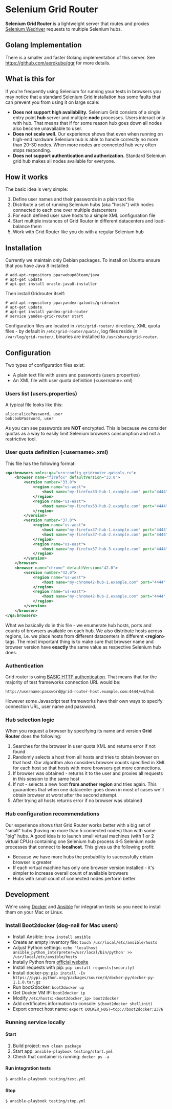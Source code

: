 # Selenium Grid Router

**Selenium Grid Router** is a lightweight server that routes and proxies [Selenium Wedriver](http://www.seleniumhq.org/projects/webdriver/) requests to multiple Selenium hubs.

## Golang Implementation
There is a smaller and faster Golang implementation of this server. See https://github.com/aerokube/ggr for more details.

## What is this for
If you're frequently using Selenium for running your tests in browsers you may notice that a standard [Selenium Grid](https://github.com/SeleniumHQ/selenium/wiki/Grid2) installation has some faults that can prevent you from using it on large scale:
* **Does not support high availability.** Selenium Grid consists of a single entry point **hub** server and multiple **node** processes. Users interact only with hub. That means that if for some reason hub goes down all nodes also become unavailable to user.
* **Does not scale well.** Our experience shows that even when running on high-end hardware Selenium hub is able to handle correctly no more than 20-30 nodes. When more nodes are connected hub very often stops responding.
* **Does not support authentication and authorization.** Standard Selenium grid hub makes all nodes available for everyone.

## How it works
The basic idea is very simple:

1. Define user names and their passwords in a plain text file
2. Distribute a set of running Selenium hubs (aka "hosts") with nodes connected to each one over multiple datacenters
3. For each defined user save hosts to a simple XML configuration file
4. Start multiple instances of Grid Router in different datacenters and load-balance them
5. Work with Grid Router like you do with a regular Selenium hub

## Installation

Currently we maintain only Debian packages. To install on Ubuntu ensure that you have Java 8 installed:
```
# add-apt-repository ppa:webupd8team/java
# apt-get update
# apt-get install oracle-java8-installer
```
Then install Gridrouter itself:
```
# add-apt-repository ppa:yandex-qatools/gridrouter
# apt-get update
# apt-get install yandex-grid-router
# service yandex-grid-router start
```
Configuration files are located in `/etc/grid-router/` directory, XML quota files - by default in `/etc/grid-router/quota/`, log files reside in `/var/log/grid-router/`, binaries are installed to `/usr/share/grid-router`.

## Configuration
Two types of configuration files exist:
* A plain text file with users and passwords (users.properties)
* An XML file with user quota definition (&lt;username&gt;.xml)

### Users list (users.properties)
A typical file looks like this:
```
alice:alicePassword, user
bob:bobPassword, user
```
As you can see passwords are **NOT** encrypted. This is because we consider quotas as a way to easily limit Selenium browsers consumption and not a restrictive tool.

### User quota definition (&lt;username&gt;.xml)
This file has the following format:
```xml
<qa:browsers xmlns:qa="urn:config.gridrouter.qatools.ru">
    <browser name="firefox" defaultVersion="33.0">
        <version number="33.0">
            <region name="us-west">
                <host name="my-firefox33-hub-1.example.com" port="4444" count="5"/>
            </region>
            <region name="us-east">
                <host name="my-firefox33-hub-2.example.com" port="4444" count="5"/>
            </region>
        </version>
        <version number="37.0">
            <region name="us-west">
                <host name="my-firefox37-hub-1.example.com" port="4444" count="3"/>
                <host name="my-firefox37-hub-2.example.com" port="4444" count="4"/>
            </region>
            <region name="us-east">
                <host name="my-firefox37-hub-3.example.com" port="4444" count="2"/>
            </region>
        </version>
    </browser>
    <browser name="chrome" defaultVersion="42.0">
        <version number="42.0">
            <region name="us-west">
                <host name="my-chrome42-hub-1.example.com" port="4444" count="10"/>
            </region>
            <region name="us-east">
                <host name="my-chrome42-hub-2.example.com" port="4444" count="10"/>
            </region>
        </version>
    </browser>
</qa:browsers>
```
What we basically do in this file - we enumerate hub hosts, ports and counts of browsers available on each hub. We also distribute hosts across regions, i.e. we place hosts from different datacenters in different **&lt;region&gt;** tags. The most important thing is to make sure that browser name and browser version have **exactly** the same value as respective Selenium hub does.

### Authentication
Grid router is using [BASIC HTTP authentication](https://en.wikipedia.org/wiki/Basic_access_authentication). That means that for the majority of test frameworks connection URL would be:
```
http://username:password@grid-router-host.example.com:4444/wd/hub
```
However some Javascript test frameworks have their own ways to specify connection URL, user name and password.

### Hub selection logic
When you request a browser by specifying its name and version **Grid Router** does the following:

1. Searches for the browser in user quota XML and returns error if not found
2. Randomly selects a host from all hosts and tries to obtain browser on that host. Our algorithm also considers browser counts specified in XML for each host so that hosts with more browsers get more connections.
3. If browser was obtained - returns it to the user and proxies all requests in this session to the same host
4. If not - selects a new host **from another region** and tries again. This guarantees that when one datacenter goes down in most of cases we'll obtain browser at worst after the second attempt.
5. After trying all hosts returns error if no browser was obtained

### Hub configuration recommendations
Our experience shows that Grid Router works better with a big set of "small" hubs (having no more than 5 connected nodes) than with some "big" hubs. A good idea is to launch small virtual machines (with 1 or 2 virtual CPUs) containing one Selenium hub process 4-5 Selenium node processes that connect to **localhost**. This gives us the following profit:
* Because we have more hubs the probability to successfully obtain browser is greater
* If each virtual machine has only one browser version installed - it's simpler to increase overall count of available browsers
* Hubs with small count of connected nodes perform better

## Development
We're using [Docker](https://www.docker.com/) and [Ansible](http://www.ansible.com/) for integration tests so you need to install them on your Mac or Linux.

### Install Boot2docker (dog-nail for Mac users)

* Install Ansible: `brew install ansible`
* Create an empty inventory file: `touch /usr/local/etc/ansible/hosts`
* Adjust Python settings: `echo 'localhost ansible_python_interpreter=/usr/local/bin/python' >>  /usr/local/etc/ansible/hosts`
* Instally Python from [official website](https://www.python.org/ftp/python/2.7.10/python-2.7.10-macosx10.6.pkg)
* Install requests with pip: `pip install requests[security]`
* Install docker-py: `pip install -Iv https://pypi.python.org/packages/source/d/docker-py/docker-py-1.1.0.tar.gz`
* Run boot2docker: `boot2docker up`
* Get Docker VM IP: `boot2docker ip`
* Modify `/etc/hosts`: `<boot2docker_ip> boot2docker`
* Add certificates information to console: `$(boot2docker shellinit)`
* Export correct host name: `export DOCKER_HOST=tcp://boot2docker:2376`

### Running service locally

#### Start

1. Build project: `mvn clean package`
2. Start app: `ansible-playbook testing/start.yml`
3. Check that container is running: `docker ps -a`

#### Run integration tests

```bash]
$ ansible-playbook testing/test.yml
```

#### Stop

```bash
$ ansible-playbook testing/stop.yml
```
